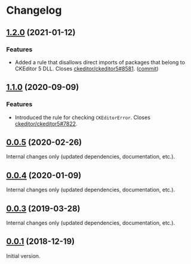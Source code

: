 Changelog
=========

## [1.2.0](https://github.com/ckeditor/eslint-plugin-ckeditor5-rules/compare/v1.1.0...v1.2.0) (2021-01-12)

### Features

* Added a rule that disallows direct imports of packages that belong to CKEditor 5 DLL. Closes [ckeditor/ckeditor5#8581](https://github.com/ckeditor/ckeditor5/issues/8581). ([commit](https://github.com/ckeditor/eslint-plugin-ckeditor5-rules/commit/7fe7d661b85b8e46e182dad084a5a69294510837))


## [1.1.0](https://github.com/ckeditor/eslint-plugin-ckeditor5-rules/compare/v1.0.0...v1.1.0) (2020-09-09)

### Features

* Introduced the rule for checking `CKEditorError`. Closes [ckeditor/ckeditor5#7822](https://github.com/ckeditor/ckeditor5/issues/7822).


## [0.0.5](https://github.com/ckeditor/ckeditor5-dev/compare/eslint-plugin-ckeditor5-rules@0.0.4...eslint-plugin-ckeditor5-rules@0.0.5) (2020-02-26)

Internal changes only (updated dependencies, documentation, etc.).


## [0.0.4](https://github.com/ckeditor/ckeditor5-dev/compare/eslint-plugin-ckeditor5-rules@0.0.3...eslint-plugin-ckeditor5-rules@0.0.4) (2020-01-09)

Internal changes only (updated dependencies, documentation, etc.).


## [0.0.3](https://github.com/ckeditor/ckeditor5-dev/compare/eslint-plugin-ckeditor5-rules@0.0.1...eslint-plugin-ckeditor5-rules@0.0.3) (2019-03-28)

Internal changes only (updated dependencies, documentation, etc.).


## [0.0.1](https://github.com/ckeditor/ckeditor5-dev/tree/eslint-plugin-ckeditor5-rules@0.0.1) (2018-12-19)

Initial version.
